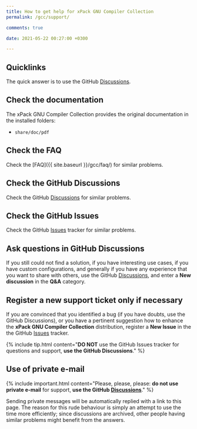 ```yaml
---
title: How to get help for xPack GNU Compiler Collection
permalink: /gcc/support/

comments: true

date: 2021-05-22 00:27:00 +0300

---
```


## Quicklinks

The quick answer is to use the GitHub
[Discussions](https://github.com/xpack-dev-tools/gcc-xpack/discussions/).

## Check the documentation

The xPack GNU Compiler Collection provides the original documentation in the
installed folders:

- `share/doc/pdf`

## Check the FAQ

Check the [FAQ]({{ site.baseurl }}/gcc/faq/)
for similar problems.

## Check the GitHub Discussions

Check the GitHub [Discussions](https://github.com/xpack-dev-tools/gcc-xpack/discussions/) for
similar problems.

## Check the GitHub Issues

Check the GitHub
[Issues](https://github.com/xpack-dev-tools/gcc-xpack/issues/)
tracker for similar problems.

## Ask questions in GitHub Discussions

If you still could not find a solution, if you have interesting use
cases, if you have custom configurations, and generally if you have
any experience that you want to share with others, use the GitHub
[Discussions](https://github.com/xpack-dev-tools/gcc-xpack/discussions/),
and enter a **New discussion** in the **Q&A** category.

## Register a new support ticket only if necessary

If you are convinced that you identified a bug (if you have doubts,
use the GitHub Discussions),
or you have a pertinent suggestion how to enhance the **xPack GNU Compiler Collection**
distribution, register a **New Issue** in the the GitHub
[Issues](https://github.com/xpack-dev-tools/gcc-xpack/issues/)
tracker.

{% include tip.html content="**DO NOT** use the GitHub Issues tracker
for questions and support, **use the GitHub Discussions**." %}

## Use of private e-mail

{% include important.html content="Please, please, please: **do not use
private e-mail** for support, **use the GitHub
[Discussions](https://github.com/xpack-dev-tools/gcc-xpack/discussions/)**." %}

Sending private messages will be automatically replied with
a link to this page.
The reason for this rude behaviour is simply an attempt to use
the time more efficiently; since discussions are archived, other people
having similar problems might benefit from the answers.
